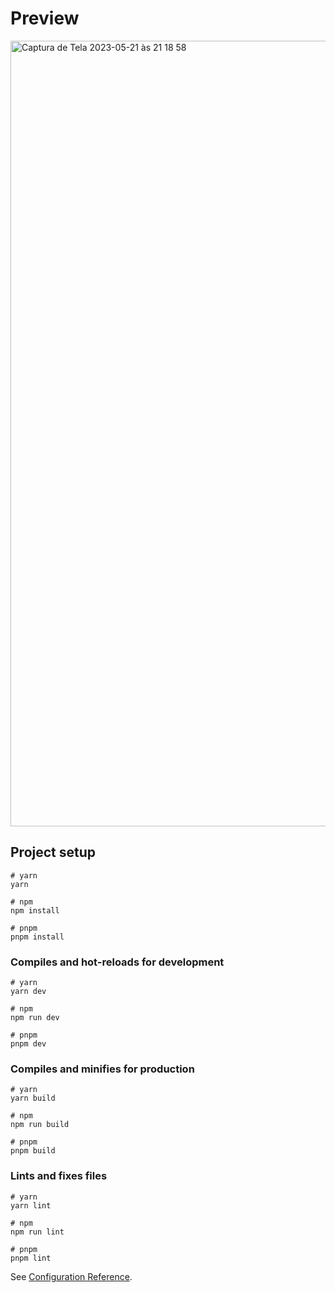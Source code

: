 # Preview

<img width="1257" alt="Captura de Tela 2023-05-21 às 21 18 58" src="https://github.com/GuilhermeDBeitum/Marvel/assets/54703843/2b6c586e-9358-4771-9ee9-ce894bf3f95f">


## Project setup

```
# yarn
yarn

# npm
npm install

# pnpm
pnpm install
```

### Compiles and hot-reloads for development

```
# yarn
yarn dev

# npm
npm run dev

# pnpm
pnpm dev
```

### Compiles and minifies for production

```
# yarn
yarn build

# npm
npm run build

# pnpm
pnpm build
```

### Lints and fixes files

```
# yarn
yarn lint

# npm
npm run lint

# pnpm
pnpm lint
```

See [Configuration Reference](https://vitejs.dev/config/).
